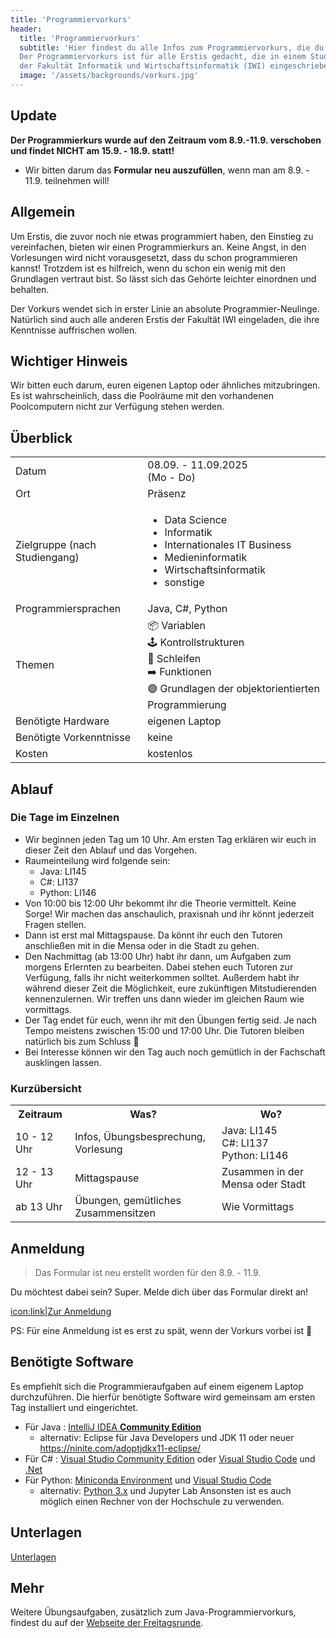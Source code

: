 ```yaml
---
title: 'Programmiervorkurs'
header:
  title: 'Programmiervorkurs'
  subtitle: 'Hier findest du alle Infos zum Programmiervorkurs, die du brauchst.
  Der Programmiervorkurs ist für alle Erstis gedacht, die in einem Studiengang
  der Fakultät Informatik und Wirtschaftsinformatik (IWI) eingeschrieben sind.'
  image: '/assets/backgrounds/vorkurs.jpg'
---
```

## Update
**Der Programmierkurs wurde auf den Zeitraum vom 8.9.-11.9. verschoben und findet NICHT am 15.9. - 18.9. statt!** 
- Wir bitten darum das **Formular neu auszufüllen**, wenn man am 8.9. - 11.9. teilnehmen will!

## Allgemein

Um Erstis, die zuvor noch nie etwas programmiert haben, den Einstieg zu vereinfachen, bieten wir einen 
Programmierkurs an. Keine Angst, in den Vorlesungen wird nicht vorausgesetzt, dass du schon programmieren kannst! 
Trotzdem ist es hilfreich, wenn du schon ein wenig mit den Grundlagen vertraut bist. So lässt sich das Gehörte 
leichter einordnen und behalten.

Der Vorkurs wendet sich in erster Linie an absolute Programmier-Neulinge. Natürlich sind auch alle anderen Erstis der 
Fakultät IWI eingeladen, die ihre Kenntnisse auffrischen wollen.

## Wichtiger Hinweis

Wir bitten euch darum, euren eigenen Laptop oder ähnliches mitzubringen. Es ist wahrscheinlich, 
dass die Poolräume mit den vorhandenen Poolcomputern nicht zur Verfügung stehen werden.

## Überblick

<div class="table-responsive">
    <table class="table-vertical">
        <tr>
            <td>Datum</td>
            <td>08.09. - 11.09.2025<br />(Mo - Do)</td>
        </tr>
        <tr>
            <td>Ort</td>
            <td>Präsenz</tr>
        <tr>
            <td>Zielgruppe (nach Studiengang)</td>
            <td>
                <ul>
                    <li>Data Science</li>
                    <li>Informatik</li>
                    <li>Internationales IT Business</li>
                    <li>Medieninformatik</li>
                    <li>Wirtschaftsinformatik</li>
                    <li>sonstige</li>
                </ul>
            </td>
        </tr>
        <tr>
            <td>Programmiersprachen</td>
            <td>Java, C#, Python</td>
        </tr>
        <tr>
            <td>Themen</td>
            <td>
                📦 Variablen<br>
                🕹️ Kontrollstrukturen<br>
                🔄 Schleifen<br>
                ➡️ Funktionen<br>
                🟢 Grundlagen der objektorientierten Programmierung
            </td>
        </tr>
        <tr>
            <td>Benötigte Hardware</td>
            <td>eigenen Laptop</td>
        </tr>
        <tr>
            <td>Benötigte Vorkenntnisse</td>
            <td>keine</td>
        </tr>
        <tr>
            <td>Kosten</td>
            <td>kostenlos</td>
        </tr>
    </table>
</div>

## Ablauf

### Die Tage im Einzelnen

- Wir beginnen jeden Tag um 10 Uhr. Am ersten Tag erklären wir euch in dieser Zeit den Ablauf und das Vorgehen.
- Raumeinteilung wird folgende sein:  
  - Java: LI145
  - C#: LI137
  - Python: LI146
- Von 10:00 bis 12:00 Uhr bekommt ihr die Theorie vermittelt. Keine Sorge!
  Wir machen das anschaulich, praxisnah und ihr könnt jederzeit Fragen stellen.
- Dann ist erst mal Mittagspause. Da könnt ihr euch den Tutoren anschließen mit in die Mensa oder in die Stadt zu gehen.
- Den Nachmittag (ab 13:00 Uhr) habt ihr dann, um Aufgaben zum morgens Erlernten zu bearbeiten.
  Dabei stehen euch Tutoren zur Verfügung, falls ihr nicht weiterkommen solltet.
  Außerdem habt ihr während dieser Zeit die Möglichkeit, eure zukünftigen Mitstudierenden kennenzulernen.
  Wir treffen uns dann wieder im gleichen Raum wie vormittags.
- Der Tag endet für euch, wenn ihr mit den Übungen fertig seid. Je nach Tempo meistens zwischen 15:00 und 17:00 Uhr.
  Die Tutoren bleiben natürlich bis zum Schluss 🙂
- Bei Interesse können wir den Tag auch noch gemütlich in der Fachschaft ausklingen lassen.

### Kurzübersicht

<div class="table-responsive">
  <table>
    <tr>
      <th>Zeitraum</th>
      <th>Was?</th>
      <th>Wo?</th>
    </tr>
    <tr>
      <td>10 - 12 Uhr</td>
      <td>Infos, Übungsbesprechung, Vorlesung</td>
      <td>Java: LI145
      <br>C#: LI137
      <br>Python: LI146
      </td>
    </tr>
    <tr>
      <td>12 - 13 Uhr</td>
      <td>Mittagspause</td>
      <td>Zusammen in der Mensa oder Stadt</td>
    </tr>
    <tr>
      <td>ab 13 Uhr</td>
      <td>Übungen, gemütliches Zusammensitzen</td>
      <td>Wie Vormittags</td>
    </tr>
  </table>
</div>

## Anmeldung
> Das Formular ist neu erstellt worden für den 8.9. - 11.9.

Du möchtest dabei sein? Super. Melde dich über das Formular direkt an!

[icon:link|Zur Anmeldung](https://cloud.iwi-hka.de/apps/forms/s/d7rmpSoQZ7TRMgytfqz24yLC)

PS: Für eine Anmeldung ist es erst zu spät, wenn der Vorkurs vorbei ist 🙂

## Benötigte Software

Es empfiehlt sich die Programmieraufgaben auf einem eigenem Laptop durchzuführen. Die hierfür benötigte Software 
wird gemeinsam am ersten Tag installiert und eingerichtet.

- Für Java : [IntelliJ IDEA **Community Edition**](https://www.jetbrains.com/idea/download/other.html)
  - alternativ: Eclipse für Java Developers und JDK 11 oder neuer <https://ninite.com/adoptjdkx11-eclipse/>
- Für C# : [Visual Studio Community Edition](https://code.visualstudio.com/download) oder [Visual Studio Code](https://code.visualstudio.com/download) 
  und [.Net](https://dotnet.microsoft.com/download)
- Für Python: [Miniconda Environment](/docs/getting-started/miniconda/install) und [Visual Studio Code](https://code.visualstudio.com/download)
  - alternativ: [Python 3.x](https://www.python.org/downloads/) und Jupyter Lab 
Ansonsten ist es auch möglich einen Rechner von der Hochschule zu verwenden.

## Unterlagen
<!--

Hier werden die Vorlesungsunterlagen im Verlauf des Kurses zur Verfügung gestellt.

-->

[Unterlagen](https://drive.google.com/drive/folders/1_BylXi_DzYnjd15d1PE0Z8j8hwKgZKNA)

## Mehr

Weitere Übungsaufgaben, zusätzlich zum Java-Programmiervorkurs, findest du auf der
[Webseite der Freitagsrunde](https://wiki.freitagsrunde.org/Javakurs/%C3%9Cbungsaufgaben).
